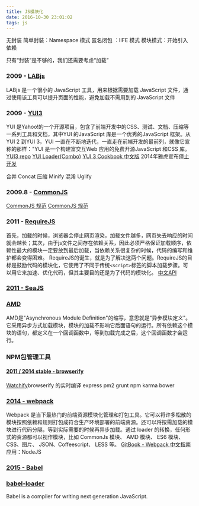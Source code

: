 ```yaml
---
title: JS模块化
date: 2016-10-30 23:01:02
tags: js
---
```


无封装
简单封装：Namespace 模式
匿名闭包 ：IIFE 模式
模块模式：开始引入依赖

只有“封装”是不够的，我们还需要考虑“加载”

### 2009 - [LABjs](http://www.oschina.net/p/labjs)
LABjs 是一个很小的 JavaScript 工具，用来根据需要加载 JavaScript 文件，通过使用该工具可以提升页面的性能，避免加载不需用到的 JavaScript 文件

### 2009 - [YUI3](http://yuilibrary.com/)
YUI 是Yahoo!的一个开源项目，包含了前端开发中的CSS、测试、文档、压缩等一系列工具和文档，其中YUI 的JavaScript 库是一个优秀的JavaScript 框架。从YUI 2 到YUI 3，YUI 一直在不断地迭代，一直走在前端开发的最前列，就像它宣称的那样："YUI 是一个构建富交互Web 应用的免费开源JavaScript 和CSS 库。
[YUI3 repo](https://github.com/yui/yui3)
[YUI Loader(Combo)](http://yuilibrary.com/yui/docs/yui/loader.html)
[YUI 3 Cookbook 中文版](http://book.51cto.com/art/201304/387814.htm)
2014年雅虎宣布[停止开发](http://www.infoq.com/cn/news/2014/09/yahoo-drop-axe-YUI)


合并 Concat
压缩 Minify
混淆 Uglify

### 2009.8 - [CommonJS](http://www.commonjs.org/)
[CommonJS 规范](http://zhaoda.net/webpack-handbook/commonjs.html)
[CommonJS 规范](http://javascript.ruanyifeng.com/nodejs/module.html)

### 2011 - [RequireJS](http://requirejs.org/)
首先，加载的时候，浏览器会停止网页渲染，加载文件越多，网页失去响应的时间就会越长；其次，由于js文件之间存在依赖关系，因此必须严格保证加载顺序，依赖性最大的模块一定要放到最后加载，当依赖关系很复杂的时候，代码的编写和维护都会变得困难。
RequireJS的诞生，就是为了解决这两个问题。RequireJS的目标是鼓励代码的模块化，它使用了不同于传统`<script>`标签的脚本加载步骤。可以用它来加速、优化代码，但其主要目的还是为了代码的模块化。
[中文API](http://www.requirejs.cn/)

### [2011 - SeaJS](http://seajs.org/docs/#intro)

### [AMD](https://github.com/amdjs/amdjs-api/wiki/AMD)
AMD是"Asynchronous Module Definition"的缩写，意思就是"异步模块定义"。它采用异步方式加载模块，模块的加载不影响它后面语句的运行。所有依赖这个模块的语句，都定义在一个回调函数中，等到加载完成之后，这个回调函数才会运行。

### NPM包管理工具
#### [2011 / 2014 stable - browserify](http://browserify.org/)
[Watchify](https://www.npmjs.com/package/watchify)browserify 的实时编译
express
pm2
grunt
npm
karma
bower

### [2014 - webpack](https://webpack.github.io/)
Webpack 是当下最热门的前端资源模块化管理和打包工具。它可以将许多松散的模块按照依赖和规则打包成符合生产环境部署的前端资源。还可以将按需加载的模块进行代码分隔，等到实际需要的时候再异步加载。通过 loader 的转换，任何形式的资源都可以视作模块，比如 CommonJs 模块、 AMD 模块、 ES6 模块、CSS、图片、 JSON、Coffeescript、 LESS 等。
[GitBook - Webpack 中文指南](http://zhaoda.net/webpack-handbook/)
应用：NodeJS

### [2015 - Babel](https://babeljs.io/)

### [babel-loader](https://github.com/babel/babel-loader)

Babel is a compiler for writing next generation JavaScript.